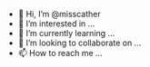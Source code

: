 - 👋 Hi, I’m @misscather
- 👀 I’m interested in ...
- 🌱 I’m currently learning ...
- 💞️ I’m looking to collaborate on ...
- 📫 How to reach me ...

<!---
misscather/misscather is a ✨ special ✨ repository because its `README.md` (this file) appears on your GitHub profile.
You can click the Preview link to take a look at your changes.
--->
